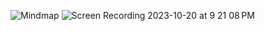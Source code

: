 
![Mindmap](https://github.com/owaisnazir110928/-Earning-Calculator/assets/63143570/ef9bba76-8d90-4023-aa47-b56b880f4f16)
![Screen Recording 2023-10-20 at 9 21 08 PM](https://github.com/owaisnazir110928/-Earning-Calculator/assets/63143570/57dc0d7b-3204-4d19-b2e4-0f9f0690dbaf)

